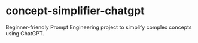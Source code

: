# concept-simplifier-chatgpt
Beginner-friendly Prompt Engineering project to simplify complex concepts using ChatGPT.
